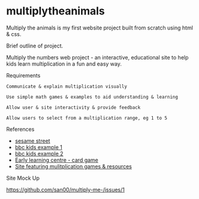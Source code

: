# multiplytheanimals
Multiply the animals is my first website project built from scratch using html & css.


Brief outline of project.

Multiply the numbers web project - an interactive, educational site to help kids learn multiplication in a fun and easy way.

Requirements

    Communicate & explain multiplication visually

    Use simple math games & examples to aid understanding & learning

    Allow user & site interactivity & provide feedback

    Allow users to select from a multiplication range, eg 1 to 5

References

- [sesame street](http://www.sesamestreet.org/games?id=151)
- [bbc kids example 1](http://www.bbc.co.uk/cbeebies/games/count-the-pirate-bugs)
- [bbc kids example 2](http://www.bbc.co.uk/cbeebies/watch/space-counting-quiz)
- [Early learning centre - card game](http://www.elc.co.uk/Match-the-Numbers/142464,default,pd.html)
- [Site featuring mulitplication games & resources](http://www.multiplication.com/play/cool/math/games/road_rally_multi_player_multiplication/1666)


Site Mock Up

https://github.com/san00/multiply-me-/issues/1

